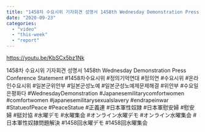 ```yaml
---
title: "1458차 수요시위 기자회견 성명서 1458th Wednesday Demonstration Press Conference Statement"
date: "2020-09-23"
categories: 
  - "video"
  - "this-week"
  - "report"
---
```


https://youtu.be/KbSCx5bz1Nk

1458차 수요시위 기자회견 성명서 1458th Wednesday Demonstration Press Conference Statement #1458차수요시위 #정의기억연대 #정의연 #수요시위 #온라인수요시위 #일본군위안부 #일본군성노예 #일본군성노예제문제해결 #위안부 #수요일은평화다 #WednesdayDemonstration #Japanesemilitarycomfortwomen #comfortwomen #japanesemilitarysexualslavery #endrapeinwar #StatueofPeace #PeaceStatue #正義連 #日本軍性奴隷 #日本軍慰安婦 #慰安婦 #挺対協 #水曜デモ #水曜集会 #オンライン水曜デモ #オンライン水曜集会 #日本軍性奴隷問題解決 #1458回水曜デモ #1458回水曜集会
